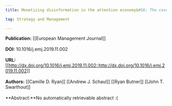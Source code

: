 ```yaml
---
title: Monetizing disinformation in the attention economy&#58; The case of genetically modified organisms (GMOs)

tag: Strategy and Management

---
```


**Publication:** [[European Management Journal]]<br><br>**DOI:** 10.1016/j.emj.2019.11.002                                        
<br>**URL:**[[http://dx.doi.org/10.1016/j.emj.2019.11.002::http://dx.doi.org/10.1016/j.emj.2019.11.002]]<br><br>**Authors:** [[Camille D. Ryan]] [[Andrew J. Schaul]] [[Ryan Butner]] [[John T. Swarthout]] <br><br>**Abstract:**No automatically retrievable abstract :(

